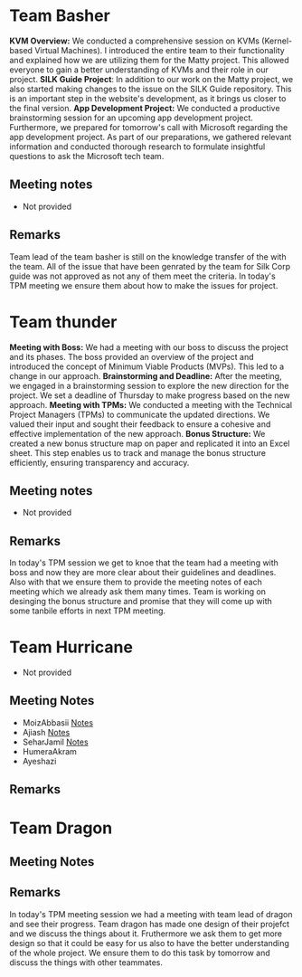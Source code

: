 # Team Basher
 **KVM Overview:** We conducted a comprehensive session on KVMs (Kernel-based Virtual Machines). I introduced the entire team to their functionality and explained how we are utilizing them for the Matty project. This allowed everyone to gain a better understanding of KVMs and their role in our project.
**SILK Guide Project**: In addition to our work on the Matty project, we also started making changes to the issue on the SILK Guide repository. This is an important step in the website's development, as it brings us closer to the final version.
**App Development Project:** We conducted a productive brainstorming session for an upcoming app development project. Furthermore, we prepared for tomorrow's call with Microsoft regarding the app development project. As part of our preparations, we gathered relevant information and conducted thorough research to formulate insightful questions to ask the Microsoft tech team.
## Meeting notes
- Not provided
## Remarks
Team lead of the team basher is still on the knowledge transfer of the with the team. All of the issue that have been genrated by the team for Silk Corp guide was not approved as not any of them meet the criteria. In today's TPM meeting we ensure them about how to make the issues for project. 
# Team thunder
**Meeting with Boss:** We had a meeting with our boss to discuss the project and its phases. The boss provided an overview of the project and introduced the concept of Minimum Viable Products (MVPs). This led to a change in our approach.
**Brainstorming and Deadline:** After the meeting, we engaged in a brainstorming session to explore the new direction for the project. We set a deadline of Thursday to make progress based on the new approach.
**Meeting with TPMs:** We conducted a meeting with the Technical Project Managers (TPMs) to communicate the updated directions. We valued their input and sought their feedback to ensure a cohesive and effective implementation of the new approach.
**Bonus Structure:** We created a new bonus structure map on paper and replicated it into an Excel sheet. This step enables us to track and manage the bonus structure efficiently, ensuring transparency and accuracy.
## Meeting notes
- Not provided
## Remarks
In today's TPM session we get to knoe that the team had a meeting with boss and now they are more clear about their guidelines and deadlines. Also with that we ensure them to provide the meeting notes of each meeting which we already ask them many times. Team is working on desinging the bonus structure and promise that they will come up with some tanbile efforts in next TPM meeting. 
# Team Hurricane
- Not provided
## Meeting Notes
- MoizAbbasii [Notes](https://github.com/Oktopods/Hurricane/blob/4221d2397db413f0ef7a39f1f82fa66ef5eeabac/meeting%20notes/moiz.6%2006.md)
- Ajiash [Notes](https://github.com/Oktopods/Hurricane/blob/main/meeting%20notes/ajia.md)
- SeharJamil [Notes](https://github.com/FocusChef/Hira/blob/main/Meeting%20Notes/Meeting%20Notes%20with%20Sehar.md)
- HumeraAkram
- Ayeshazi
## Remarks
# Team Dragon
## Meeting Notes
## Remarks
In today's TPM meeting session we had a meeting with team lead of dragon and see their progress. Team dragon has made one design of their projefct and we discuss the things about it. Fruthermore we ask them to get more design so that it could be easy for us also to have the better understanding of the whole project. We ensure them to do this task by tomorrow and discuss the things with other teammates.
